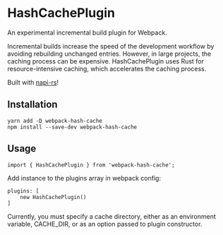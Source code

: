 # HashCachePlugin

An experimental incremental build plugin for Webpack.

Incremental builds increase the speed of the development workflow by avoiding rebuilding unchanged entries. However, in large projects, the caching process can be expensive. HashCachePlugin uses Rust for resource-intensive caching, which accelerates the caching process.

Built with [napi-rs](https://github.com/napi-rs/napi-rs)!

## Installation

```
yarn add -D webpack-hash-cache
npm install --save-dev webpack-hash-cache
```

## Usage

```
import { HashCachePlugin } from 'webpack-hash-cache';
```

Add instance to the plugins array in webpack config:
```
plugins: [
    new HashCachePlugin()
]
```

Currently, you must specify a cache directory, either as an environment variable, CACHE_DIR, or as an option passed to plugin constructor.
